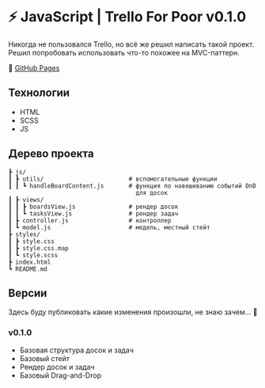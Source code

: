 # ⚡️ JavaScript | Trello For Poor v0.1.0

Никогда не пользовался Trello, но всё же решил написать такой проект.
Решил попробовать использовать что-то похожее на MVC-паттерн.

🔗 [GitHub Pages](https://zzloyshkolnik.github.io/JavaScript-Trello_for_poor/)

## Технологии

-   HTML
-   SCSS
-   JS

## Дерево проекта

    ┣ js/
    ┃ ┣ utils/                        # вспомогательные функции
    ┃ ┃ ┗ handleBoardContent.js       # функция по навешиванию событий DnD
                                        для досок
    ┃ ┣ views/
    ┃ ┃ ┣ boardsView.js               # рендер досок
    ┃ ┃ ┗ tasksView.js                # рендер задач
    ┃ ┣ controller.js                 # контроллер
    ┃ ┗ model.js                      # модель, местный стейт
    ┣ styles/
    ┃ ┣ style.css
    ┃ ┣ style.css.map
    ┃ ┗ style.scss
    ┣ index.html
    ┗ README.md

## Версии

Здесь буду публиковать какие изменения произошли, не знаю зачем... 🤔

### v0.1.0

-   Базовая структура досок и задач
-   Базовый стейт
-   Рендер досок и задач
-   Базовый Drag-and-Drop

